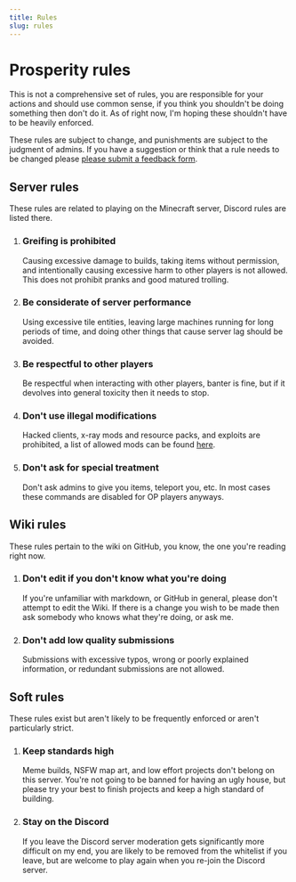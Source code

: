 ```yaml
---
title: Rules
slug: rules
---
```


# Prosperity rules

This is not a comprehensive set of rules, you are responsible for your actions and should use common sense, if you think you shouldn't be doing something then don't do it. As of right now, I'm hoping these shouldn't have to be heavily enforced.

These rules are subject to change, and punishments are subject to the judgment of admins. If you have a suggestion or think that a rule needs to be changed please [please submit a feedback form](https://forms.gle/D5ebS5zFmLNCyuSTA).

## Server rules

These rules are related to playing on the Minecraft server, Discord rules are listed there.

1.  ### Greifing is prohibited

    Causing excessive damage to builds, taking items without permission, and intentionally causing excessive harm to other players is not allowed. This does not prohibit pranks and good matured trolling.

2.  ### Be considerate of server performance

    Using excessive tile entities, leaving large machines running for long periods of time, and doing other things that cause server lag should be avoided.

3.  ### Be respectful to other players

    Be respectful when interacting with other players, banter is fine, but if it devolves into general toxicity then it needs to stop.

4.  ### Don't use illegal modifications

    Hacked clients, x-ray mods and resource packs, and exploits are prohibited, a list of allowed mods can be found [here](https://github.com/CarbonGhost/Prosperity/wiki/Allowed-mods).

5.  ### Don't ask for special treatment

    Don't ask admins to give you items, teleport you, etc. In most cases these commands are disabled for OP players anyways.

## Wiki rules

These rules pertain to the wiki on GitHub, you know, the one you're reading right now.

1.  ### Don't edit if you don't know what you're doing

    If you're unfamiliar with markdown, or GitHub in general, please don't attempt to edit the Wiki. If there is a change you wish to be made then ask somebody who knows what they're doing, or ask me.

2.  ### Don't add low quality submissions

    Submissions with excessive typos, wrong or poorly explained information, or redundant submissions are not allowed.

## Soft rules

These rules exist but aren't likely to be frequently enforced or aren't particularly strict.

1.  ### Keep standards high

    Meme builds, NSFW map art, and low effort projects don't belong on this server. You're not going to be banned for having an ugly house, but please try your best to finish projects and keep a high standard of building.

2.  ### Stay on the Discord

    If you leave the Discord server moderation gets significantly more difficult on my end, you are likely to be removed from the whitelist if you leave, but are welcome to play again when you re-join the Discord server.
